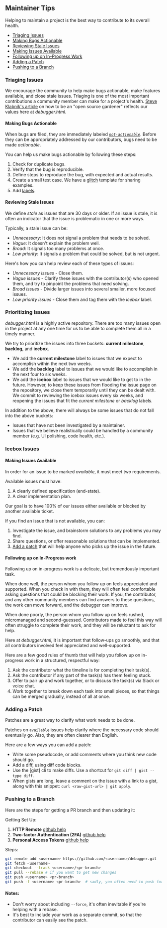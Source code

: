 ## Maintainer Tips

Helping to maintain a project is the best way to contribute to its overall health.

* [Triaging Issues](#triaging-issues)
* [Making Bugs Actionable](#making-bugs-actionable)
* [Reviewing Stale Issues](#reviewing-stale-issues)
* [Making Issues Available](#making-issues-available)
* [Following up on In-Progress Work](#following-up-on-in-progress-work)
* [Adding a Patch](#adding-a-patch)
* [Pushing to a Branch](#pushing-to-a-branch)

### Triaging Issues

We encourage the community to help make bugs actionable, make features available,
and close stale issues. Triaging is one of the most important contributions a
community member can make for a project's health. [Steve Klabnik's article][gardening] on how to be an "open source gardener" reflects our values here at _debugger.html_.

#### Making Bugs Actionable

When bugs are filed, they are immediately labeled _[`not-actionable`][na]_. Before they can be appropriately addressed by our contributors, bugs need to be made _actionable_. 

You can help us make bugs actionable by following these steps:

1. Check for duplicate bugs.
2. Verify that the bug is reproducible.
3. Define steps to reproduce the bug, with expected and actual results.
4. Create a small test case. We have a [glitch] template for sharing examples.
5. Add [labels](./issues.md#labels).

#### Reviewing Stale Issues

We define _stale_ as issues that are 30 days or older. If an issue is stale, it is often an indicator that the issue is problematic in one or more ways. 

Typically, a stale issue can be:

* _Unnecessary_: It does not signal a problem that needs to be solved. 
* _Vague_: It doesn't explain the problem well. 
* _Broad_: It signals too many problems at once.
* _Low priority_: It signals a problem that could be solved, but is not urgent.

Here's how you can help review each of these types of issues:

* _Unnecessary issues_ - Close them.
* _Vague issues_ - Clarify these issues with the contributor(s) who opened them, and try to pinpoint the problems that need solving.
* _Broad issues_ - Divide larger issues into several smaller, more focused issues. 
* _Low priority issues_ - Close them and tag them with the  _icebox_ label.

### Prioritizing Issues

_debugger.html_ is a highly active repository. There are too many issues open in the project at any one time for us to be able to complete them all in a timely manner.

We try to prioritize the issues into three buckets: **current milestone**, **backlog**, and **icebox**.

* We add the **current milestone** label to issues that we expect to accomplish within the next two weeks. 
* We add the **backlog** label to issues that we would like to accomplish in the next four to six weeks.
* We add the **icebox** label to issues that we would like to get to in the future. However, to keep these issues from flooding the issue page on the repository, we close them temporarily until they can be dealt with. We commit to reviewing the icebox issues every six weeks, and reopening the issues that fit the _current milestone_ or _backlog_ labels.

In addition to the above, there will always be some issues that do not fall into the above buckets: 

* Issues that have not been investigated by a maintainer.
* Issues that we believe realistically could be handled by a community member (e.g. UI polishing, code health, etc.).

### Icebox Issues

#### Making Issues Available

In order for an issue to be marked _available_, it must meet two requirements. 

Available issues must have:

1. A clearly defined specification (end-state).
2. A clear implementation plan.

Our goal is to have 100% of our issues either available or blocked by another available ticket.

If you find an issue that is not available, you can:

1. Investigate the issue, and brainstorm solutions to any problems you may find.
2. Share questions, or offer reasonable solutions that can be implemented.
3. [Add a patch](#adding-a-patch) that will help anyone who picks up the issue in the future.

#### Following up on In-Progress work

Following up on in-progress work is a delicate, but tremendously important task.

When done well, the person whom you follow up on feels appreciated and supported. When you check in with them, they will often feel comfortable asking questions that could be blocking their work. If you, the contributor, and any other community members can find answers to these questions, the work can move forward, and the debugger can improve.

When done poorly, the person whom you follow up on feels rushed, micromanaged and second-guessed. Contributors made to feel this way will often struggle to complete their work, and they will be reluctant to ask for help. 

Here at _debugger.html_, it is important that follow-ups go smoothly, and that all contributors involved feel appreciated and well-supported. 

Here are a few good rules of thumb that will help you follow up on in-progress work in a structured, respectful way: 

1. Ask the contributor what the timeline is for completing their task(s).
2. Ask the contributor if any part of the task(s) has them feeling stuck.
3. Offer to pair up and work together, or to discuss the task(s) via Slack or voice chat. 
4. Work together to break down each task into small pieces, so that things can be merged gradually, instead of all at once. 

### Adding a Patch

Patches are a great way to clarify what work needs to be done.

Patches on `available` issues help clarify where the necessary code should eventually go. Also, they are often clearer than English.

Here are a few ways you can add a patch:

* Write some pseudocode, or add comments where you think new code should go.
* Add a diff, using diff code blocks.
* Use the \[gist] cli to make diffs. Use a shortcut for `git diff | gist --type diff`.
* When gists are long, leave a comment on the issue with a link to a gist, along with this snippet: `curl <raw-gist-url> | git apply`.

### Pushing to a Branch

Here are the steps for getting a PR branch and then updating it:

Getting Set Up:

1. **HTTP Remote** [github help][github-remote]
2. **Two-factor Authentication (2FA)** [github help][github-2fa]
3. **Personal Access Tokens** [github help][github-pat]

Steps:

```bash
git remote add <username> https://github.com/<username>/debugger.git
git fetch <username>
git checkout --track <username>/<pr-branch>
git pull --rebase # if you want to get new changes
git push <username> <pr-branch>
git push -f <username> <pr-branch>  # sadly, you often need to push force
```

#### Notes:

* Don't worry about including `--force`, it's often inevitable if you're helping with a rebase.
* It's best to include your work as a separate commit, so that the contributor can easily see the patch.

[enhancements board]: https://github.com/firefox-devtools/debugger/projects/5
[ship]: https://www.realartists.com
[ship-screenshot]: https://cloud.githubusercontent.com/assets/254562/23369201/8fe98b82-fcde-11e6-9dac-3e40547f29ad.png
[github-2fa]: https://help.github.com/articles/securing-your-account-with-two-factor-authentication-2fa/
[github-pat]: https://help.github.com/articles/creating-a-personal-access-token-for-the-command-line/
[github-remote]: https://help.github.com/articles/adding-a-remote/
[gardening]: http://words.steveklabnik.com/how-to-be-an-open-source-gardener
[glitch]: https://fabulous-umbrella.glitch.me/
[na]: https://github.com/firefox-devtools/debugger/labels/not-actionable

